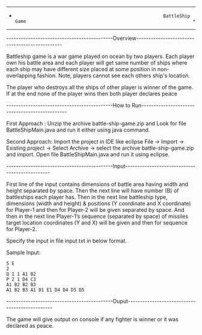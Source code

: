 ***************************************************************************************************
*										                     BattleShip Game			                   								  *
***************************************************************************************************

--------------------------------------------Overview-----------------------------------------------

Battleship game is a war game played on ocean by two players. Each player own his battle area and 
each player will get same number of ships where each ship may have different size placed at some 
position in non-overlapping fashion. Note, players cannot see each others ship's location.

The player who destroys all the ships of other player is winner of the game. If at the end none of 
the player wins then both player declares peace

--------------------------------------------How to Run-----------------------------------------------

First Approach : Unzip the archive battle-ship-game.zip and Look for file BattleShipMain.java and run it either using java command.

Second Approach: Import the project in IDE like eclipse 
File -> Import -> Existing project -> Select Archive -> select the archive battle-ship-game.zip and import.
Open file BattleShipMain.java and run it using eclipse.

--------------------------------------------Input-----------------------------------------------

First line of the input contains dimensions of battle area having width and height separated by space. 
Then the next line will have number (B) of battleships each player has. Then in the next line battleship 
type, dimensions (width and height) & positions (Y coordinate and X coordinate) for Player-1 and then 
for Player-2 will be given separated by space. And then in the next line Player-1’s sequence 
(separated by space) of missiles target location coordinates (Y and X) will be given and then for 
sequence for Player-2.
 
Specify the input in file input.txt in below format.

Sample Input:

	5 E
	2
	Q 1 1 A1 B2
	P 2 1 D4 C3
	A1 B2 B2 B3
	A1 B2 B3 A1 D1 E1 D4 D4 D5 D5

--------------------------------------------Ouput-----------------------------------------------

The game will give output on console if any fighter is winner or it was declared as peace. 
